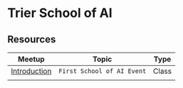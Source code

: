 # Trier School of AI
## Resources


| Meetup         | Topic                         | Type |
| ------------------ | -------------------------------- | ------------ |
| [Introduction](meetups/01-Introduction)        | `First School of AI Event` | Class |
|                    |                                  |              |     
